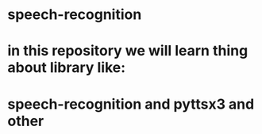 # speech-recognition


# in this repository we will learn thing about library like:
# speech-recognition and pyttsx3 and other

